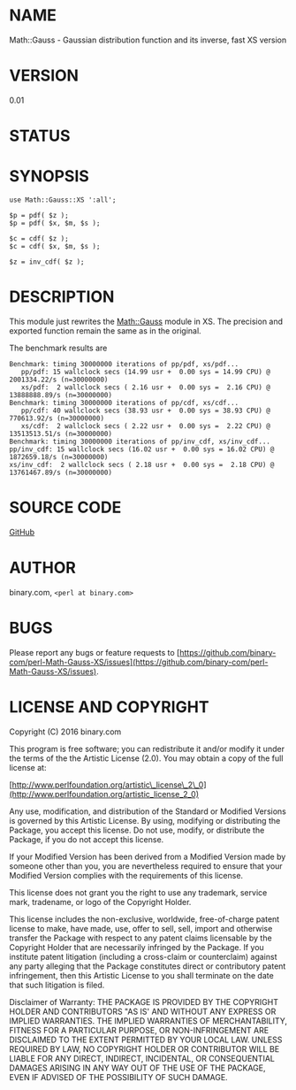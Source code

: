 # NAME

Math::Gauss - Gaussian distribution function and its inverse, fast XS version

# VERSION

0.01

# STATUS

# SYNOPSIS

    use Math::Gauss::XS ':all';

    $p = pdf( $z );
    $p = pdf( $x, $m, $s );

    $c = cdf( $z );
    $c = cdf( $x, $m, $s );

    $z = inv_cdf( $z );

# DESCRIPTION

This module just rewrites the [Math::Gauss](https://metacpan.org/pod/Math::Gauss) module in XS. The precision and
exported function remain the same as in the original.

The benchmark results are

    Benchmark: timing 30000000 iterations of pp/pdf, xs/pdf...
       pp/pdf: 15 wallclock secs (14.99 usr +  0.00 sys = 14.99 CPU) @ 2001334.22/s (n=30000000)
       xs/pdf:  2 wallclock secs ( 2.16 usr +  0.00 sys =  2.16 CPU) @ 13888888.89/s (n=30000000)
    Benchmark: timing 30000000 iterations of pp/cdf, xs/cdf...
       pp/cdf: 40 wallclock secs (38.93 usr +  0.00 sys = 38.93 CPU) @ 770613.92/s (n=30000000)
       xs/cdf:  2 wallclock secs ( 2.22 usr +  0.00 sys =  2.22 CPU) @ 13513513.51/s (n=30000000)
    Benchmark: timing 30000000 iterations of pp/inv_cdf, xs/inv_cdf...
    pp/inv_cdf: 15 wallclock secs (16.02 usr +  0.00 sys = 16.02 CPU) @ 1872659.18/s (n=30000000)
    xs/inv_cdf:  2 wallclock secs ( 2.18 usr +  0.00 sys =  2.18 CPU) @ 13761467.89/s (n=30000000)

# SOURCE CODE

[GitHub](https://github.com/binary-com/perl-Math-Gauss-XS)

# AUTHOR

binary.com, `<perl at binary.com>`

# BUGS

Please report any bugs or feature requests to
[https://github.com/binary-com/perl-Math-Gauss-XS/issues](https://github.com/binary-com/perl-Math-Gauss-XS/issues).

# LICENSE AND COPYRIGHT

Copyright (C) 2016 binary.com

This program is free software; you can redistribute it and/or modify it
under the terms of the the Artistic License (2.0). You may obtain a
copy of the full license at:

[http://www.perlfoundation.org/artistic\_license\_2\_0](http://www.perlfoundation.org/artistic_license_2_0)

Any use, modification, and distribution of the Standard or Modified
Versions is governed by this Artistic License. By using, modifying or
distributing the Package, you accept this license. Do not use, modify,
or distribute the Package, if you do not accept this license.

If your Modified Version has been derived from a Modified Version made
by someone other than you, you are nevertheless required to ensure that
your Modified Version complies with the requirements of this license.

This license does not grant you the right to use any trademark, service
mark, tradename, or logo of the Copyright Holder.

This license includes the non-exclusive, worldwide, free-of-charge
patent license to make, have made, use, offer to sell, sell, import and
otherwise transfer the Package with respect to any patent claims
licensable by the Copyright Holder that are necessarily infringed by the
Package. If you institute patent litigation (including a cross-claim or
counterclaim) against any party alleging that the Package constitutes
direct or contributory patent infringement, then this Artistic License
to you shall terminate on the date that such litigation is filed.

Disclaimer of Warranty: THE PACKAGE IS PROVIDED BY THE COPYRIGHT HOLDER
AND CONTRIBUTORS "AS IS' AND WITHOUT ANY EXPRESS OR IMPLIED WARRANTIES.
THE IMPLIED WARRANTIES OF MERCHANTABILITY, FITNESS FOR A PARTICULAR
PURPOSE, OR NON-INFRINGEMENT ARE DISCLAIMED TO THE EXTENT PERMITTED BY
YOUR LOCAL LAW. UNLESS REQUIRED BY LAW, NO COPYRIGHT HOLDER OR
CONTRIBUTOR WILL BE LIABLE FOR ANY DIRECT, INDIRECT, INCIDENTAL, OR
CONSEQUENTIAL DAMAGES ARISING IN ANY WAY OUT OF THE USE OF THE PACKAGE,
EVEN IF ADVISED OF THE POSSIBILITY OF SUCH DAMAGE.
